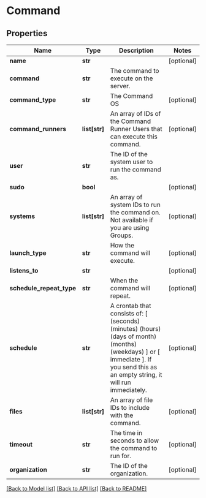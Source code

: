 # Command

## Properties
Name | Type | Description | Notes
------------ | ------------- | ------------- | -------------
**name** | **str** |  | [optional] 
**command** | **str** | The command to execute on the server. | 
**command_type** | **str** | The Command OS | [optional] 
**command_runners** | **list[str]** | An array of IDs of the Command Runner Users that can execute this command. | [optional] 
**user** | **str** | The ID of the system user to run the command as. | 
**sudo** | **bool** |  | [optional] 
**systems** | **list[str]** | An array of system IDs to run the command on. Not available if you are using Groups. | [optional] 
**launch_type** | **str** | How the command will execute. | [optional] 
**listens_to** | **str** |  | [optional] 
**schedule_repeat_type** | **str** | When the command will repeat. | [optional] 
**schedule** | **str** | A crontab that consists of: [ (seconds) (minutes) (hours) (days of month) (months) (weekdays) ] or [ immediate ]. If you send this as an empty string, it will run immediately.  | [optional] 
**files** | **list[str]** | An array of file IDs to include with the command. | [optional] 
**timeout** | **str** | The time in seconds to allow the command to run for. | [optional] 
**organization** | **str** | The ID of the organization. | [optional] 

[[Back to Model list]](../README.md#documentation-for-models) [[Back to API list]](../README.md#documentation-for-api-endpoints) [[Back to README]](../README.md)


